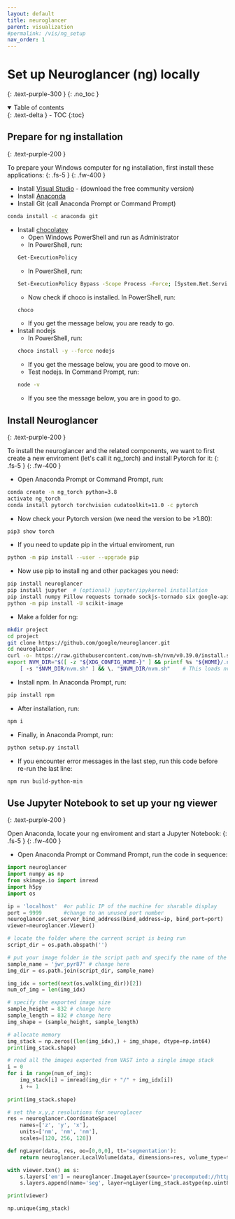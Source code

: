```yaml
---
layout: default
title: neuroglancer
parent: visualization
#permalink: /vis/ng_setup
nav_order: 1
---
```


# Set up Neuroglancer (ng) locally
{: .text-purple-300 }
{: .no_toc }

<details open markdown="block">
  <summary>
    Table of contents
  </summary>
  {: .text-delta }
- TOC
{:toc}
</details>

## Prepare for ng installation
{: .text-purple-200 }

To prepare your Windows computer for ng installation, first install these applications:
{: .fs-5 }
{: .fw-400 }

- Install [Visual Studio](https://visualstudio.microsoft.com/downloads/) - (download the free community version)
- Install [Anaconda](https://www.anaconda.com/products/individual)
- Install Git (call Anaconda Prompt or Command Prompt)
```bash
conda install -c anaconda git
```
- Install [chocolatey](https://chocolatey.org/install) 
    - Open Windows PowerShell and run as Administrator
    - In PowerShell, run:
    ```bash
    Get-ExecutionPolicy
    ```
    - In PowerShell, run:
    ```bash
    Set-ExecutionPolicy Bypass -Scope Process -Force; [System.Net.ServicePointManager]::SecurityProtocol = [System.Net.ServicePointManager]::SecurityProtocol -bor 3072; iex ((New-Object System.Net.WebClient).DownloadString('https://community.chocolatey.org/install.ps1'))
    ```
    - Now check if choco is installed. In PowerShell, run:
    ```bash
    choco
    ```
    - If you get the message below, you are ready to go.
- Install nodejs
    - In PowerShell, run:
    ```bash
    choco install -y --force nodejs
    ```
    - If you get the message below, you are good to move on.
    - Test nodejs. In Command Prompt, run:
    ```bash
    node -v
    ```
    - If you see the message below, you are in good to go.

## Install Neuroglancer
{: .text-purple-200 }

To install the neuroglancer and the related components, we want to first create a new enviroment (let's call it ng_torch) and install Pytorch for it:
{: .fs-5 }
{: .fw-400 }

- Open Anaconda Prompt or Command Prompt, run:
```bash
conda create -n ng_torch python=3.8
activate ng_torch
conda install pytorch torchvision cudatoolkit=11.0 -c pytorch
```
- Now check your Pytorch version (we need the version to be >1.80):
```bash
pip3 show torch
```
- If you need to update pip in the virtual enviroment, run
```bash
python -m pip install --user --upgrade pip
```
- Now use pip to install ng and other packages you need:
```bash
pip install neuroglancer
pip install jupyter  # (optional) jupyter/ipykernel installation
pip install numpy Pillow requests tornado sockjs-tornado six google-apitools selenium imageio h5py cloud-volume
python -m pip install -U scikit-image
```
- Make a folder for ng:
```bash
mkdir project
cd project
git clone https://github.com/google/neuroglancer.git
cd neuroglancer
curl -o- https://raw.githubusercontent.com/nvm-sh/nvm/v0.39.0/install.sh | bash
export NVM_DIR="$([ -z "${XDG_CONFIG_HOME-}" ] && printf %s "${HOME}/.nvm" || printf %s "${XDG_CONFIG_HOME}/nvm")" \
    [ -s "$NVM_DIR/nvm.sh" ] && \. "$NVM_DIR/nvm.sh"    # This loads nvm
```
- Install npm. In Anaconda Prompt, run:
```bash
pip install npm
```
- After installation, run:
```bash
npm i
```
- Finally, in Anaconda Prompt, run:
```bash
python setup.py install
```
- If you encounter error messages in the last step, run this code before re-run the last line:
```bash
npm run build-python-min
```

## Use Jupyter Notebook to set up your ng viewer
{: .text-purple-200 }

Open Anaconda, locate your ng enviroment and start a Jupyter Notebook:
{: .fs-5 }
{: .fw-400 }

- Open Anaconda Prompt or Command Prompt, run the code in sequence:
```python
import neuroglancer
import numpy as np
from skimage.io import imread
import h5py
import os
```
```python
ip = 'localhost'  #or public IP of the machine for sharable display
port = 9999       #change to an unused port number
neuroglancer.set_server_bind_address(bind_address=ip, bind_port=port)
viewer=neuroglancer.Viewer()
```
```python
# locate the folder where the current script is being run
script_dir = os.path.abspath('')

# put your image folder in the script path and specify the name of the folder
sample_name = 'jwr_pyr87' # change here
img_dir = os.path.join(script_dir, sample_name)

img_idx = sorted(next(os.walk(img_dir))[2])
num_of_img = len(img_idx)

# specify the exported image size
sample_height = 832 # change here
sample_length = 832 # change here
img_shape = (sample_height, sample_length)

# allocate memory
img_stack = np.zeros((len(img_idx),) + img_shape, dtype=np.int64)
print(img_stack.shape)

# read all the images exported from VAST into a single image stack
i = 0
for i in range(num_of_img):
    img_stack[i] = imread(img_dir + "/" + img_idx[i])
    i += 1
    
print(img_stack.shape)
```
```python
# set the x,y,z resolutions for neuroglacer 
res = neuroglancer.CoordinateSpace(
    names=['z', 'y', 'x'],
    units=['nm', 'nm', 'nm'],
    scales=[120, 256, 128])
```
```python
def ngLayer(data, res, oo=[0,0,0], tt='segmentation'):
    return neuroglancer.LocalVolume(data, dimensions=res, volume_type=tt, voxel_offset=oo)
```
```python
with viewer.txn() as s:
    s.layers['em'] = neuroglancer.ImageLayer(source='precomputed://https://rhoana.rc.fas.harvard.edu/ng/jwr15-120_im')
    s.layers.append(name='seg', layer=ngLayer(img_stack.astype(np.uint8), res, tt='segmentation'))
```
```python
print(viewer)
```
```python
np.unique(img_stack)
```